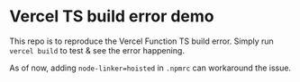 # Vercel TS build error demo

This repo is to reproduce the Vercel Function TS build error. Simply run `vercel build` to test & see the error happening.

As of now, adding `node-linker=hoisted` in `.npmrc` can workaround the issue.
